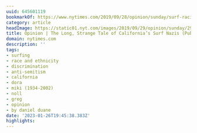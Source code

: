 ```yaml
---
uuid: 645601119
bookmarkOf: https://www.nytimes.com/2019/09/28/opinion/sunday/surf-racism.html
category: article
headImage: https://static01.nyt.com/images/2019/09/29/opinion/sunday/29Duane2/29Duane2-largeHorizontalJumbo.jpg?year=2019&h=682&w=1024&s=a85f89582fbc19111dab7f1a4cfd373b13f31761cab85d494d6745129b0cbb4c&k=ZQJBKqZ0VN
title: Opinion | The Long, Strange Tale of California’s Surf Nazis (Published 2019)
domain: nytimes.com
description: ''
tags:
- surfing
- race and ethnicity
- discrimination
- anti-semitism
- california
- dora
- miki (1934-2002)
- noll
- greg
- opinion
- by daniel duane
date: '2023-01-26T19:45:38.383Z'
highlights:
---
```



